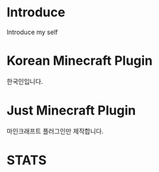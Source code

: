 # Introduce
Introduce my self

# Korean Minecraft Plugin
한국인입니다.

# Just Minecraft Plugin
마인크래프트 플러그인만 제작합니다.

# STATS
